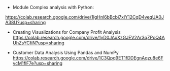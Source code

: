- Module Complex analysis with Python:
  
https://colab.research.google.com/drive/1IgHnl6bBcbi7xIY12CqD4veqUA0JA38U?usp=sharing

- Creating Visualizations for Company Profit Analysis
https://colab.research.google.com/drive/1yD0JAxXzGJEV2Ar3qZPoQ4AUhZsYCfiN?usp=sharing

- Customer Data Analysis Using Pandas and NumPy
https://colab.research.google.com/drive/1C3Qpq9ET1fDDEgnAqzu8e6FvcM1flF7e?usp=sharing

